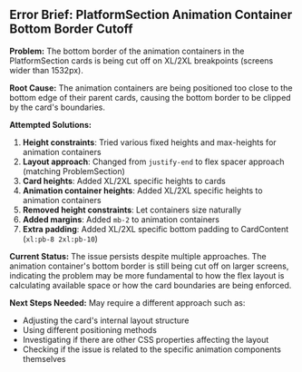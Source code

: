 ## Error Brief: PlatformSection Animation Container Bottom Border Cutoff

**Problem:**
The bottom border of the animation containers in the PlatformSection cards is being cut off on XL/2XL breakpoints (screens wider than 1532px).

**Root Cause:**
The animation containers are being positioned too close to the bottom edge of their parent cards, causing the bottom border to be clipped by the card's boundaries.

**Attempted Solutions:**
1. **Height constraints**: Tried various fixed heights and max-heights for animation containers
2. **Layout approach**: Changed from `justify-end` to flex spacer approach (matching ProblemSection)
3. **Card heights**: Added XL/2XL specific heights to cards
4. **Animation container heights**: Added XL/2XL specific heights to animation containers
5. **Removed height constraints**: Let containers size naturally
6. **Added margins**: Added `mb-2` to animation containers
7. **Extra padding**: Added XL/2XL specific bottom padding to CardContent (`xl:pb-8 2xl:pb-10`)

**Current Status:**
The issue persists despite multiple approaches. The animation container's bottom border is still being cut off on larger screens, indicating the problem may be more fundamental to how the flex layout is calculating available space or how the card boundaries are being enforced.

**Next Steps Needed:**
May require a different approach such as:
- Adjusting the card's internal layout structure
- Using different positioning methods
- Investigating if there are other CSS properties affecting the layout
- Checking if the issue is related to the specific animation components themselves